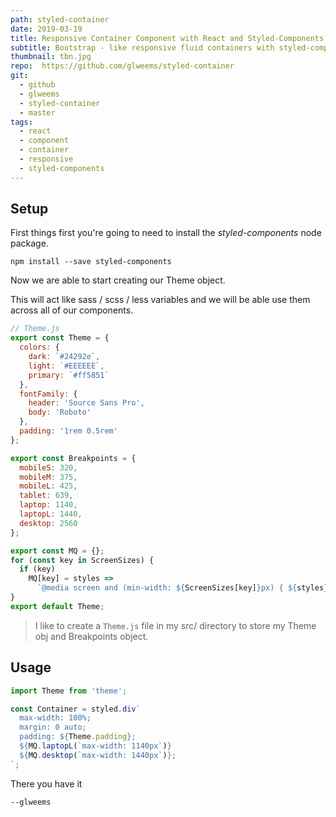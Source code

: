 ```yaml
---
path: styled-container
date: 2019-03-19
title: Responsive Container Component with React and Styled-Components.
subtitle: Bootstrap - like responsive fluid containers with styled-components, what more could you ask for.
thumbnail: tbn.jpg
repo:  https://github.com/glweems/styled-container
git:
  - github
  - glweems
  - styled-container
  - master
tags:
  - react
  - component
  - container
  - responsive
  - styled-components
---
```


## Setup

First things first you're going to need to install the _styled-components_ node package.

`npm install --save styled-components`

Now we are able to start creating our Theme object.

This will act like sass / scss / less variables and we will be able use them across all of our components.

```javascript
// Theme.js
export const Theme = {
  colors: {
    dark: `#24292e`,
    light: `#EEEEEE`,
    primary: `#ff5851`
  },
  fontFamily: {
    header: 'Source Sans Pro',
    body: 'Roboto'
  },
  padding: '1rem 0.5rem'
};

export const Breakpoints = {
  mobileS: 320,
  mobileM: 375,
  mobileL: 425,
  tablet: 639,
  laptop: 1140,
  laptopL: 1440,
  desktop: 2560
};

export const MQ = {};
for (const key in ScreenSizes) {
  if (key)
    MQ[key] = styles =>
      `@media screen and (min-width: ${ScreenSizes[key]}px) { ${styles} }`;
}
export default Theme;
```

> I like to create a `Theme.js` file in my src/ directory to store my Theme obj and Breakpoints object.

## Usage

```javascript
import Theme from 'theme';

const Container = styled.div`
  max-width: 100%;
  margin: 0 auto;
  padding: ${Theme.padding};
  ${MQ.laptopL(`max-width: 1140px`)}
  ${MQ.desktop(`max-width: 1440px`)};
`;
```

There you have it

`--glweems`
